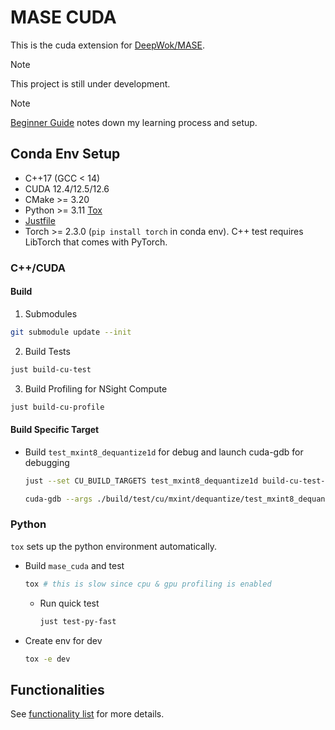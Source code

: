 # MASE CUDA

This is the cuda extension for [DeepWok/MASE](https://github.com/DeepWok/mase).

> [!NOTE]
> This project is still under development.

> [!NOTE]
> [Beginner Guide](/docs/beginner.md) notes down my learning process and setup.

## Conda Env Setup

- C++17 (GCC < 14)
- CUDA 12.4/12.5/12.6
- CMake >= 3.20
- Python >= 3.11 [Tox](https://tox.wiki/en/latest/index.html)
- [Justfile](https://github.com/casey/just)
- Torch >= 2.3.0 (`pip install torch` in conda env). C++ test requires LibTorch that comes with PyTorch.


### C++/CUDA

#### Build

1. Submodules

```bash
git submodule update --init
```

2. Build Tests

```bash
just build-cu-test
```

3. Build Profiling for NSight Compute

```bash
just build-cu-profile
```

#### Build Specific Target

- Build `test_mxint8_dequantize1d` for debug and launch cuda-gdb for debugging
  ```bash
  just --set CU_BUILD_TARGETS test_mxint8_dequantize1d build-cu-test-debug

  cuda-gdb --args ./build/test/cu/mxint/dequantize/test_mxint8_dequantize1d 25600 256
  ```


### Python

`tox` sets up the python environment automatically.

- Build `mase_cuda` and test

  ```bash
  tox # this is slow since cpu & gpu profiling is enabled
  ```

  - Run quick test
    ```bash
    just test-py-fast
    ```

- Create env for dev

  ```bash
  tox -e dev
  ```

## Functionalities

See [functionality list](/docs/functionality.md) for more details.

